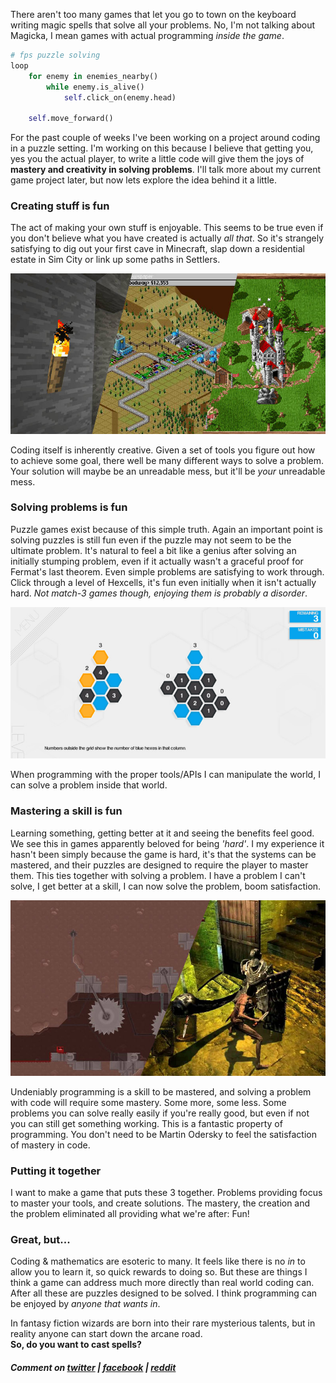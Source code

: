 There aren't too many games that let you go to town on the keyboard writing magic spells that solve all your problems. No, I'm not talking about Magicka, I mean games with actual programming *inside the game*.

```python
# fps puzzle solving
loop
    for enemy in enemies_nearby()
        while enemy.is_alive()
            self.click_on(enemy.head)

    self.move_forward()
```

For the past couple of weeks I've been working on a project around coding in a puzzle setting. I'm working on this because I believe that getting you, yes you the actual player, to write a little code will give them the joys of **mastery and creativity in solving problems**. I'll talk more about my current game project later, but now lets explore the idea behind it a little.

### Creating stuff is fun
The act of making your own stuff is enjoyable. This seems to be true even if you don't believe what you have created is actually *all that*. So it's strangely satisfying to dig out your first cave in Minecraft, slap down a residential estate in Sim City or link up some paths in Settlers.

![](/assets/code-in-game/creating-is-fun.jpg "Minecraft/Sim City 2000/Settlers - Making stuff is fun")

Coding itself is inherently creative. Given a set of tools you figure out how to achieve some goal, there well be many different ways to solve a problem. Your solution will maybe be an unreadable mess, but it'll be *your* unreadable mess.

### Solving problems is fun
Puzzle games exist because of this simple truth. Again an important point is solving puzzles is still fun even if the puzzle may not seem to be the ultimate problem. It's natural to feel a bit like a genius after solving an initially stumping problem, even if it actually wasn't a graceful proof for Fermat's last theorem. Even simple problems are satisfying to work through. Click through a level of Hexcells, it's fun even initially when it isn't actually hard. *Not match-3 games though, enjoying them is probably a disorder*.

![](/assets/code-in-game/solving-is-fun.jpg "Hexcells - Solving puzzles is fun... when I don't forget which mouse button does which action")

When programming with the proper tools/APIs I can manipulate the world, I can solve a problem inside that world.

### Mastering a skill is fun
Learning something, getting better at it and seeing the benefits feel good. We see this in games apparently beloved for being *'hard'*. I my experience it hasn't been simply because the game is hard, it's that the systems can be mastered, and their puzzles are designed to require the player to master them. This ties together with solving a problem. I have a problem I can't solve, I get better at a skill, I can now solve the problem, boom satisfaction.

![](/assets/code-in-game/mastery-is-fun.jpg "Super Meat Boy/Dark Souls - Mastering masterable systems is fun")

Undeniably programming is a skill to be mastered, and solving a problem with code will require some mastery. Some more, some less. Some problems you can solve really easily if you're really good, but even if not you can still get something working. This is a fantastic property of programming. You don't need to be Martin Odersky to feel the satisfaction of mastery in code.


### Putting it together
I want to make a game that puts these 3 together. Problems providing focus to master your tools, and create solutions. The mastery, the creation and the problem eliminated all providing what we're after: Fun!

### Great, but...
Coding & mathematics are esoteric to many. It feels like there is no *in* to allow you to learn it, so quick rewards to doing so. But these are things I think a game can address much more directly than real world coding can. After all these are puzzles designed to be solved. I think programming can be enjoyed by *anyone that wants in*.

In fantasy fiction wizards are born into their rare mysterious talents, but in reality anyone can start down the arcane road.<br/> **So, do you want to cast spells?**

##### Comment on [twitter](https://twitter.com/alexbutlergames/status/880794135422263296) | [facebook](https://www.facebook.com/alexbutlergames/posts/1489197901167592) | [reddit](https://www.reddit.com/r/devblogs/comments/6kg978/that_guy_that_quit_his_job_to_make_games_coding)
